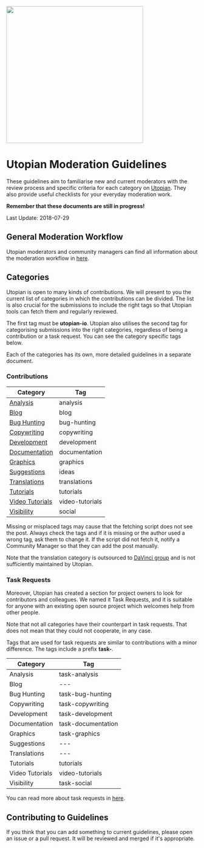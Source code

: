 <a href="https://utopian.io/"><img src="https://steemitimages.com/0x0/https://steemitimages.com/DQmazEk8Ew2yCoG3huAvG3xyPir39nT4rFkQGw8VPraFNaw/black.jpg" height="360px"></a>

# Utopian Moderation Guidelines

These guidelines aim to familiarise new and current moderators with the review process and specific criteria for each category on [Utopian](https://utopian.io). They also provide useful checklists for your everyday moderation work.

**Remember that these documents are still in progress!**

Last Update: 2018-07-29

## General Moderation Workflow

Utopian moderators and community managers can find all information about the moderation workflow in [here](general.md).

## Categories

Utopian is open to many kinds of contributions. We will present to you the current list of categories in which the contributions can be divided. The list is also crucial for the submissions to include the right tags so that Utopian tools can fetch them and regularly reviewed.

The first tag must be **utopian-io**. Utopian also utilises the second tag for categorising submissions into the right categories, regardless of being a contribution or a task request. You can see the category specific tags below.

Each of the categories has its own, more detailed guidelines in a separate document.

### Contributions

| Category | Tag |
|-|-|
| [Analysis](categories/analysis.md) | analysis |
| [Blog](categories/blog.md) | blog |
| [Bug Hunting](categories/bug-hunting.md) | bug-hunting |
| [Copywriting](categories/copywriting.md) | copywriting |
| [Development](categories/development.md) | development |
| [Documentation](categories/documentation.md) | documentation |
| [Graphics](categories/graphics.md) | graphics |
| [Suggestions](categories/suggestions.md) | ideas |
| [Translations](categories/translations.md) | translations |
| [Tutorials](categories/tutorials.md) | tutorials |
| [Video Tutorials](categories/video-tutorials.md) | video-tutorials |
| [Visibility](categories/visibility.md) | social |

Missing or misplaced tags may cause that the fetching script does not see the post. Always check the tags and if it is missing or the author used a wrong tag, ask them to change it. If the script did not fetch it, notify a Community Manager so that they can add the post manually.

Note that the translation category is outsourced to [DaVinci group][dv-discord] and is not sufficiently maintained by Utopian.

### Task Requests

Moreover, Utopian has created a section for project owners to look for contributors and colleagues. We named it Task Requests, and it is suitable for anyone with an existing open source project which welcomes help from other people.

Note that not all categories have their counterpart in task requests. That does not mean that they could not cooperate, in any case.

Tags that are used for task requests are similar to contributions with a minor difference. The tags include a prefix **task-**.

| Category | Tag |
|-|-|
| Analysis | task-analysis |
| Blog | --- |
| Bug Hunting | task-bug-hunting |
| Copywriting | task-copywriting |
| Development | task-development |
| Documentation | task-documentation |
| Graphics | task-graphics |
| Suggestions | --- |
| Translations | --- |
| Tutorials | tutorials |
| Video Tutorials | video-tutorials |
| Visibility | task-social |

You can read more about task requests in [here](categories/task-requests.md).

## Contributing to Guidelines

If you think that you can add something to current guidelines, please open an issue or a
pull request. It will be reviewed and merged if it's appropriate.

[dv-discord]: https://discordapp.com/invite/vMGmDSm